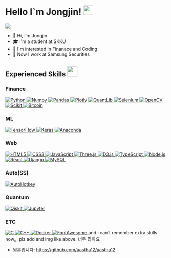 <h1> Hello I`m Jongjin! <img src = "https://raw.githubusercontent.com/MartinHeinz/MartinHeinz/master/wave.gif" width = 30px> </h1>
<p align='center'>
</p>

<p>
  <a href="https://github.com/DenverCoder1/readme-typing-svg"><img src="https://readme-typing-svg.herokuapp.com?&font=IBM+Plex+Sans&color=abcdef&size=20&lines=Welcome+to+my+GitHub+Profile!;" /></a>
</p>

- 👋 Hi, I’m Jongjin
- 🎓 I'm a student at SKKU
- 💬 I`m interested in Finanace and Coding
- 💼 Now I work at Samsung Securities

<h2> Experienced Skills <img src = "https://media2.giphy.com/media/QssGEmpkyEOhBCb7e1/giphy.gif?cid=ecf05e47a0n3gi1bfqntqmob8g9aid1oyj2wr3ds3mg700bl&rid=giphy.gif" width = 32px> </h2>

<h3>Finance</h3>
  <a href="https://www.python.org" target="_blank">
    <img alt="Python" src="https://img.shields.io/badge/Python-3776AB?style=for-the-badge&logo=python&logoColor=white">
  </a>
  <a href="https://numpy.org/" target="_blank">
    <img alt="Numpy" src="https://img.shields.io/badge/Numpy-777BB4?style=for-the-badge&logo=numpy&logoColor=white">
  </a>
  <a href="https://pandas.pydata.org/" target="_blank">
    <img alt="Pandas" src="https://img.shields.io/badge/Pandas-2C2D72?style=for-the-badge&logo=pandas&logoColor=white">
  </a>
  <a href="https://plotly.com/" target="_blank">
    <img alt="Plotly" src="https://img.shields.io/badge/Plotly-239120?style=for-the-badge&logo=plotly&logoColor=white">
  </a>
  <a href="" target="_blank">
    <img alt="QuantLib" src="https://img.shields.io/badge/Quantlib-000000?style=for-the-badge&logo=Quantcast&logoColor=white">
  </a>
  <a href="https://www.selenium.dev/" target="_blank">
    <img alt="Selenium" src="https://img.shields.io/badge/Selenium-43B02A?style=for-the-badge&logo=Selenium&logoColor=white">
  </a>
  <a href="https://opencv.org/" target="_blank">
    <img alt="OpenCV" src="https://img.shields.io/badge/OpenCV-27338e?style=for-the-badge&logo=OpenCV&logoColor=white">
  </a>
  <a href="https://scikit-learn.org/" target="_blank">
    <img alt="Scikit" src="https://img.shields.io/badge/scikit_learn-F7931E?style=for-the-badge&logo=scikit-learn&logoColor=white">
  </a>
  <a href="" target="_blank">
    <img alt="Bitcoin" src="https://img.shields.io/badge/bitcoin-F7931A?style=for-the-badge&logo=bitcoin&logoColor=white">
  </a>
   
<h3>ML</h3>
  <a href="" target="_blank">
    <img alt="TensorFlow" src="https://img.shields.io/badge/tensorflow-FF6F00?style=for-the-badge&logo=tensorflow&logoColor=white">
  </a>
  <a href="https://keras.io/" target="_blank">
    <img alt="Keras" src="https://img.shields.io/badge/Keras-D00000?style=for-the-badge&logo=Keras&logoColor=white">
  </a>
  <a href="" target="_blank">
    <img alt="Anaconda" src="https://img.shields.io/badge/anaconda-44A833?style=for-the-badge&logo=anaconda&logoColor=white">
  </a>
  
<h3>Web</h3>
  <a href="" target="_blank">
    <img alt="HTML5" src="https://img.shields.io/badge/html5-E34F26?style=for-the-badge&logo=html5&logoColor=white">
  </a>
  <a href="" target="_blank">
    <img alt="CSS3" src="https://img.shields.io/badge/css3-1572B6?style=for-the-badge&logo=css3&logoColor=white">
  </a>
  <a href="" target="_blank">
    <img alt="JavaScript" src="https://img.shields.io/badge/javascript-F7DF1E?style=for-the-badge&logo=javascript&logoColor=white">
  </a>
  <a href="" target="_blank">
    <img alt="Three.js" src="https://img.shields.io/badge/three.js-000000?style=for-the-badge&logo=three.js&logoColor=white">
  </a>
  <a href="" target="_blank">
    <img alt="D3.js" src="https://img.shields.io/badge/D3.js-F9A03C?style=for-the-badge&logo=d3.js&logoColor=white">
  </a>
  <a href="" target="_blank">
    <img alt="TypeScript" src="https://img.shields.io/badge/typescript-3178C6?style=for-the-badge&logo=typescript&logoColor=white">
  </a>
  <a href="" target="_blank">
    <img alt="Node.js" src="https://img.shields.io/badge/Node.js-339933?style=for-the-badge&logo=node.js&logoColor=white">
  </a>
  <a href="" target="_blank">
    <img alt="React" src="https://img.shields.io/badge/react-61DAFB?style=for-the-badge&logo=react&logoColor=white">
  </a>
  
  <a href="" target="_blank">
    <img alt="Django" src="https://img.shields.io/badge/django-092E20?style=for-the-badge&logo=django&logoColor=white">
  </a>
  <a href="https://www.mysql.com/">
    <img alt="MySQL" src="https://img.shields.io/badge/Microsoft%20SQL%20Server-CC2927?style=for-the-badge&logo=microsoft%20sql%20server&logoColor=white">
  </a>
  
<h3>Auto(SS)</h3>
  <a href="" target="_blank">
    <img alt="AutoHotkey" src="https://img.shields.io/badge/autohotkey-334455?style=for-the-badge&logo=autohotkey&logoColor=white">
  </a>
  

<h3>Quantum</h3>
  <a href="" target="_blank">
    <img alt="Qiskit" src="https://img.shields.io/badge/Qiskit-6929C4?style=for-the-badge&logo=Qiskit&logoColor=white">
  </a>
  <a href="https://jupyter.org/" target="_blank">
    <img alt="Jupyter" src="https://img.shields.io/badge/Jupyter-F37626.svg?&style=for-the-badge&logo=Jupyter&logoColor=white">
  </a>

<h3>ETC</h3>
  <a href="" target="_blank">
    <img alt="C" src="https://img.shields.io/badge/c-A8B9CC?style=for-the-badge&logo=c&logoColor=white">
  </a>
  <a href="" target="_blank">
    <img alt="C++" src="https://img.shields.io/badge/C++-00599C?style=for-the-badge&logo=C++&logoColor=white">
  </a>
  <a href="" target="_blank">
    <img alt="Docker" src="https://img.shields.io/badge/Docker-2496ED?style=for-the-badge&logo=docker&logoColor=white">
  </a>
  <a href="" target="_blank">
    <img alt="FontAwesome" src="https://img.shields.io/badge/font%20awesome-528DD7?style=for-the-badge&logo=font%20awesome&logoColor=white">
  </a>
  and i can`t remember extra skills now,,, plz add <a> and img like above. 너무 많아요

- 원본입니다: https://github.com/aastha12/aastha12

